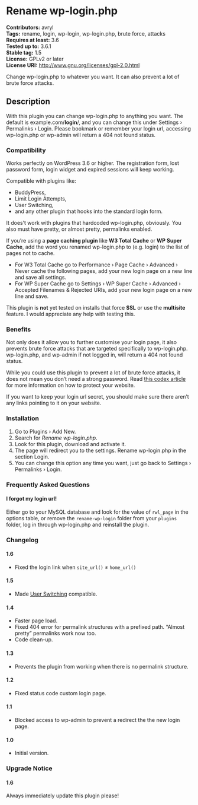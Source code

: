 # Rename wp-login.php

**Contributors:** avryl  
**Tags:** rename, login, wp-login, wp-login.php, brute force, attacks  
**Requires at least:** 3.6  
**Tested up to:** 3.6.1  
**Stable tag:** 1.5  
**License:** GPLv2 or later  
**License URI:** http://www.gnu.org/licenses/gpl-2.0.html

Change wp-login.php to whatever you want. It can also prevent a lot of brute force attacks.

## Description

With this plugin you can change wp-login.php to anything you want. The default is example.com/**login**/, and you can change this under Settings › Permalinks › Login.
Please bookmark or remember your login url, accessing wp-login.php or wp-admin will return a 404 not found status.

### Compatibility

Works perfectly on WordPress 3.6 or higher. The registration form, lost password form, login widget and expired sessions will keep working.

Compatible with plugins like:

* BuddyPress,
* Limit Login Attempts,
* User Switching,
* and any other plugin that hooks into the standard login form.

It does’t work with plugins that hardcoded wp-login.php, obviously.
You also must have pretty, or almost pretty, permalinks enabled.

If you’re using a **page caching plugin** like **W3 Total Cache** or **WP Super Cache**, add the word you renamed wp-login.php to (e.g. login) to the list of pages not to cache.

* For W3 Total Cache go to Performance › Page Cache › Advanced › Never cache the following pages, add your new login page on a new line and save all settings.
* For WP Super Cache go to Settings › WP Super Cache › Advanced › Accepted Filenames & Rejected URIs, add your new login page on a new line and save.

This plugin is **not** yet tested on installs that force **SSL** or use the **multisite** feature. I would appreciate any help with testing this.

### Benefits

Not only does it allow you to further customise your login page, it also prevents brute force attacks that are targeted specifically to wp-login.php. wp-login.php, and wp-admin if not logged in, will return a 404 not found status.

While you could use this plugin to prevent a lot of brute force attacks, it does not mean you don’t need a strong password. Read [this codex article](http://codex.wordpress.org/Brute_Force_Attacks) for more information on how to protect your website.

If you want to keep your login url secret, you should make sure there aren’t any links pointing to it on your website.

### Installation

1. Go to Plugins › Add New.
2. Search for *Rename wp-login.php*.
3. Look for this plugin, download and activate it.
4. The page will redirect you to the settings. Rename wp-login.php in the section Login.
5. You can change this option any time you want, just go back to Settings › Permalinks › Login.

### Frequently Asked Questions

#### I forgot my login url!

Either go to your MySQL database and look for the value of `rwl_page` in the options table, or remove the `rename-wp-login` folder from your `plugins` folder, log in through wp-login.php and reinstall the plugin.

### Changelog

#### 1.6

* Fixed the login link when `site_url()` ≠ `home_url()`

#### 1.5

* Made [User Switching](http://wordpress.org/plugins/user-switching/) compatible.

#### 1.4

* Faster page load.
* Fixed 404 error for permalink structures with a prefixed path. “Almost pretty” permalinks work now too.
* Code clean-up.

#### 1.3

* Prevents the plugin from working when there is no permalink structure.

#### 1.2

* Fixed status code custom login page.

#### 1.1

* Blocked access to wp-admin to prevent a redirect the the new login page.

#### 1.0

* Initial version.

### Upgrade Notice

#### 1.6

Always immediately update this plugin please!